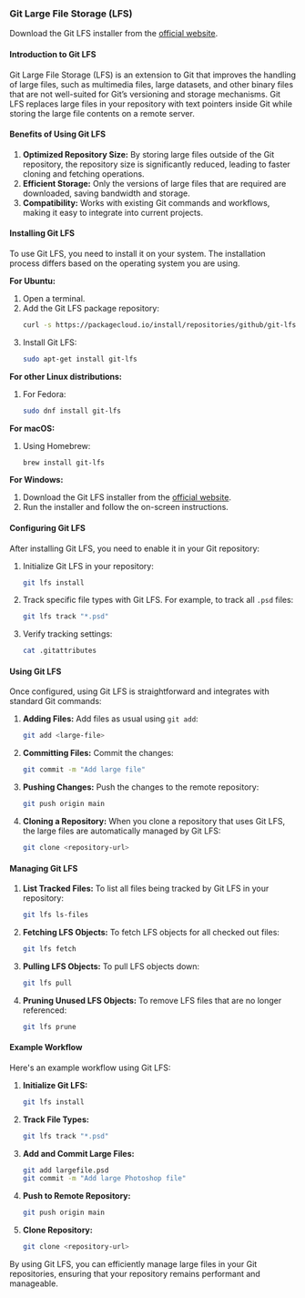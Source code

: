 ### Git Large File Storage (LFS)

Download the Git LFS installer from the [official website](https://git-lfs.com/).

#### Introduction to Git LFS
Git Large File Storage (LFS) is an extension to Git that improves the handling of large files, such as multimedia files, large datasets, and other binary files that are not well-suited for Git’s versioning and storage mechanisms. Git LFS replaces large files in your repository with text pointers inside Git while storing the large file contents on a remote server.

#### Benefits of Using Git LFS
1. **Optimized Repository Size:** By storing large files outside of the Git repository, the repository size is significantly reduced, leading to faster cloning and fetching operations.
2. **Efficient Storage:** Only the versions of large files that are required are downloaded, saving bandwidth and storage.
3. **Compatibility:** Works with existing Git commands and workflows, making it easy to integrate into current projects.

#### Installing Git LFS
To use Git LFS, you need to install it on your system. The installation process differs based on the operating system you are using.

**For Ubuntu:**
1. Open a terminal.
2. Add the Git LFS package repository:
    ```bash
    curl -s https://packagecloud.io/install/repositories/github/git-lfs/script.deb.sh | sudo bash
    ```
3. Install Git LFS:
    ```bash
    sudo apt-get install git-lfs
    ```

**For other Linux distributions:**
1. For Fedora:
    ```bash
    sudo dnf install git-lfs
    ```

**For macOS:**
1. Using Homebrew:
    ```bash
    brew install git-lfs
    ```

**For Windows:**
1. Download the Git LFS installer from the [official website](https://git-lfs.github.com/).
2. Run the installer and follow the on-screen instructions.

#### Configuring Git LFS
After installing Git LFS, you need to enable it in your Git repository:

1. Initialize Git LFS in your repository:
    ```bash
    git lfs install
    ```

2. Track specific file types with Git LFS. For example, to track all `.psd` files:
    ```bash
    git lfs track "*.psd"
    ```

3. Verify tracking settings:
    ```bash
    cat .gitattributes
    ```

#### Using Git LFS
Once configured, using Git LFS is straightforward and integrates with standard Git commands:

1. **Adding Files:**
    Add files as usual using `git add`:
    ```bash
    git add <large-file>
    ```

2. **Committing Files:**
    Commit the changes:
    ```bash
    git commit -m "Add large file"
    ```

3. **Pushing Changes:**
    Push the changes to the remote repository:
    ```bash
    git push origin main
    ```

4. **Cloning a Repository:**
    When you clone a repository that uses Git LFS, the large files are automatically managed by Git LFS:
    ```bash
    git clone <repository-url>
    ```

#### Managing Git LFS
1. **List Tracked Files:**
    To list all files being tracked by Git LFS in your repository:
    ```bash
    git lfs ls-files
    ```

2. **Fetching LFS Objects:**
    To fetch LFS objects for all checked out files:
    ```bash
    git lfs fetch
    ```

3. **Pulling LFS Objects:**
    To pull LFS objects down:
    ```bash
    git lfs pull
    ```

4. **Pruning Unused LFS Objects:**
    To remove LFS files that are no longer referenced:
    ```bash
    git lfs prune
    ```

#### Example Workflow
Here's an example workflow using Git LFS:

1. **Initialize Git LFS:**
    ```bash
    git lfs install
    ```

2. **Track File Types:**
    ```bash
    git lfs track "*.psd"
    ```

3. **Add and Commit Large Files:**
    ```bash
    git add largefile.psd
    git commit -m "Add large Photoshop file"
    ```

4. **Push to Remote Repository:**
    ```bash
    git push origin main
    ```

5. **Clone Repository:**
    ```bash
    git clone <repository-url>
    ```

By using Git LFS, you can efficiently manage large files in your Git repositories, ensuring that your repository remains performant and manageable.
